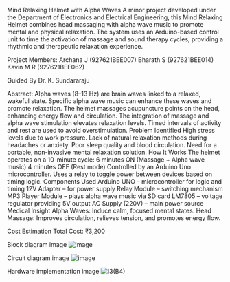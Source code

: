 Mind Relaxing Helmet with Alpha Waves A minor project developed under the Department of Electronics and Electrical Engineering, this Mind Relaxing Helmet combines head massaging with alpha wave music to promote mental and physical relaxation. The system uses an Arduino-based control unit to time the activation of massage and sound therapy cycles, providing a rhythmic and therapeutic relaxation experience.


Project Members: Archana J (927621BEE007) Bharath S (927621BEE014) Kavin M R (927621BEE062)


Guided By Dr. K. Sundararaju


Abstract: Alpha waves (8–13 Hz) are brain waves linked to a relaxed, wakeful state. Specific alpha wave music can enhance these waves and promote relaxation. The helmet massages acupuncture points on the head, enhancing energy flow and circulation. The integration of massage and alpha wave stimulation elevates relaxation levels. Timed intervals of activity and rest are used to avoid overstimulation.
Problem Identified High stress levels due to work pressure. Lack of natural relaxation methods during headaches or anxiety. Poor sleep quality and blood circulation. Need for a portable, non-invasive mental relaxation solution.
How It Works The helmet operates on a 10-minute cycle: 6 minutes ON (Massage + Alpha wave music) 4 minutes OFF (Rest mode) Controlled by an Arduino Uno microcontroller. Uses a relay to toggle power between devices based on timing logic.
Components Used Arduino UNO – microcontroller for logic and timing 12V Adapter – for power supply Relay Module – switching mechanism MP3 Player Module – plays alpha wave music via SD card LM7805 – voltage regulator providing 5V output AC Supply (220V) – main power source
Medical Insight Alpha Waves: Induce calm, focused mental states. Head Massage: Improves circulation, relieves tension, and promotes energy flow.


Cost Estimation Total Cost: ₹3,200


Block diagram image
![image](https://github.com/user-attachments/assets/829b0e6a-717f-4edf-b986-ee4d8ead057f)


Circuit diagram image
![image](https://github.com/user-attachments/assets/67456938-3e3d-4464-8903-b8e8986301e9)


Hardware implementation image
![I3(B4)](https://github.com/user-attachments/assets/c6eaaa2c-71c2-4a94-9df7-d34dff8bf0cd)

